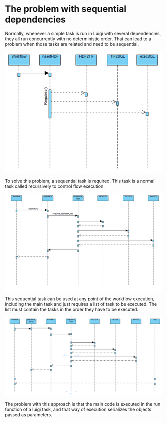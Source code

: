 # The problem with sequential dependencies

Normally, whenever a simple task is run in Luigi with several dependencies, they all run concurrently with no deterministic order. That can lead to a problem when those tasks are related and need to be sequential.

![Image 1](img/1-GDTC-DS-RegularTaskFlow.png "Regular Task Flow")

To solve this problem, a sequential task is required. This task is a normal task called recursively to control flow execution.

![Image 2](img/2-GDTC-DS-SequentialTaskFlow.png "Sequiential Task Flow")

This sequential task can be used at any point of the workflow execution, including the main task and just requires a list of task to be executed. The list must contain the tasks in the order they have to be executed.

![Image 3](img/3-GDTC-DS-SequentialWorkflow.png "Sequential Work Flow")

The problem with this approach is that the main code is executed in the run function of a luigi task, and that way of execution serializes the objects passed as parameters.
